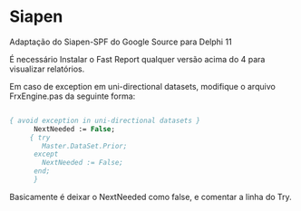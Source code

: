 # Siapen
Adaptação do Siapen-SPF do Google Source para Delphi 11

É necessário Instalar o Fast Report qualquer versão acima do 4 para visualizar relatórios.

Em caso de exception em uni-directional datasets, modifique o arquivo FrxEngine.pas da seguinte forma:

```pascal

{ avoid exception in uni-directional datasets }
      NextNeeded := False;
     { try
        Master.DataSet.Prior;
      except
        NextNeeded := False;
      end;
      }

```
Basicamente é deixar o NextNeeded como false, e comentar a linha do Try.
